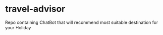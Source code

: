 # travel-advisor
Repo containing ChatBot that will recommend most suitable destination for your Holiday
